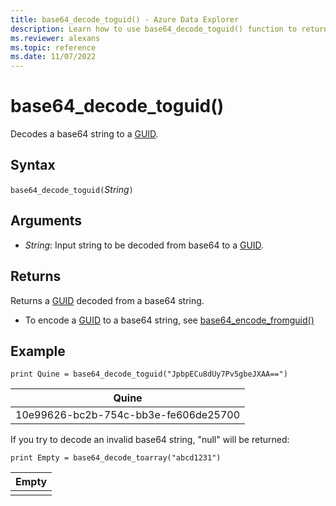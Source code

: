 ```yaml
---
title: base64_decode_toguid() - Azure Data Explorer
description: Learn how to use base64_decode_toguid() function to return a GUID decoded form a base64 string. 
ms.reviewer: alexans
ms.topic: reference 
ms.date: 11/07/2022
---
```

# base64_decode_toguid()

Decodes a base64 string to a [GUID](./scalar-data-types/guid.md).

## Syntax

`base64_decode_toguid(`*String*`)`

## Arguments

* *String*: Input string to be decoded from base64 to a [GUID](./scalar-data-types/guid.md).

## Returns

Returns a [GUID](./scalar-data-types/guid.md) decoded from a base64 string.

* To encode a [GUID](./scalar-data-types/guid.md) to a base64 string, see [base64_encode_fromguid()](base64-encode-fromguid-function.md)

## Example

<!-- csl: https://help.kusto.windows.net/Samples -->
```kusto
print Quine = base64_decode_toguid("JpbpECu8dUy7Pv5gbeJXAA==")  
```

|Quine|
|-----|
|10e99626-bc2b-754c-bb3e-fe606de25700|

If you try to decode an invalid base64 string, "null" will be returned:

<!-- csl: https://help.kusto.windows.net/Samples -->
```kusto
print Empty = base64_decode_toarray("abcd1231")
```

|Empty|
|-----|
||
